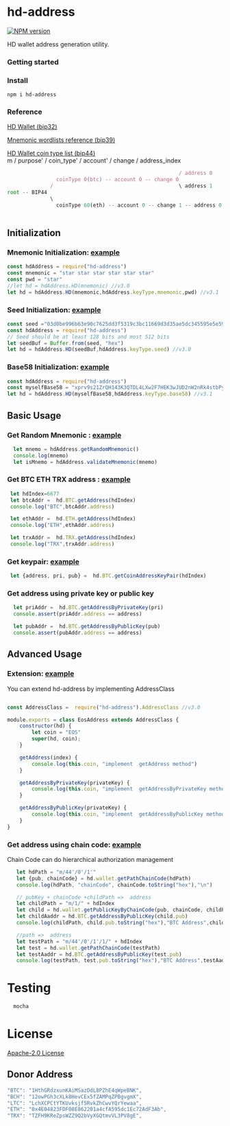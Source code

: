 # hd-address
[![NPM version](https://img.shields.io/npm/v/hd-address?style=flat-square)](https://www.npmjs.com/package/hd-address)

HD wallet address generation utility.

### Getting started
### Install
```
npm i hd-address
```
### Reference 
[HD Wallet (bip32)](https://github.com/bitcoin/bips/blob/master/bip-0032/derivation.png)

[Mnemonic wordlists reference (bip39)](https://github.com/bitcoin/bips/blob/master/bip-0039/bip-0039-wordlists.md) 

[HD Wallet coin type list (bip44)]( https://github.com/satoshilabs/slips/blob/master/slip-0044.md)  
m / purpose' / coin_type' / account' / change / address_index
```js
                                                        / address 0
                coinType 0(btc) -- account 0 -- change 0  
              /                                         \ address 1
root -- BIP44 
              \
                coinType 60(eth) -- account 0 -- change 1 -- address 0
                          
```
 
## Initialization
### Mnemonic Initialization: [example](./example/mnemonic.js) 
```javascript
const hdAddress = require("hd-address")  
const mnemonic = "star star star star star star"
const pwd = "star" 
//let hd = hdAddress.HD(mnemonic) //v3.0
let hd = hdAddress.HD(mnemonic,hdAddress.keyType.mnemonic,pwd) //v3.1
```

### Seed Initialization: [example](./example/seed.js) 

```javascript
const seed ="03d0be996b63e90c7625dd3f5319c3bc11669d3d35ae5dc345595e5e59be74084f"
const hdAddress = require("hd-address")
// Seed should be at least 128 bits and most 512 bits
let seedBuf = Buffer.from(seed, "hex")
let hd = hdAddress.HD(seedBuf,hdAddress.keyType.seed) //v3.0
```

### Base58 Initialization: [example](./example/base58.js) 

```javascript
const hdAddress = require("hd-address")  
const myselfBase58 = "xprv9s21ZrQH143K3QTDL4LXw2F7HEK3wJUD2nW2nRk4stbPy6cq3jPPqjiChkVvvNKmPGJxWUtg6LnF5kejMRNNU3TGtRBeJgk33yuGBxrMPHi"
let hd = hdAddress.HD(myselfBase58,hdAddress.keyType.base58) //v3.1
```

## Basic Usage

### **Get Random Mnemonic :** [example](./example/mnemonic.js) 
```javascript
  let mnemo = hdAddress.getRandomMnemonic() 
  console.log(mnemo)
  let isMnemo = hdAddress.validateMnemonic(mnemo) 
```

### **Get BTC ETH TRX address :** [example](./example/mnemonic.js) 
```javascript
 let hdIndex=6677
 let btcAddr =  hd.BTC.getAddress(hdIndex)
 console.log("BTC",btcAddr.address)

 let ethAddr =  hd.ETH.getAddress(hdIndex)
 console.log("ETH",ethAddr.address)

 let trxAddr =  hd.TRX.getAddress(hdIndex)
 console.log("TRX",trxAddr.address)
```

### **Get keypair:** [example](./test/index.getkeypair.test.js)
```js
 let {address, pri, pub} =  hd.BTC.getCoinAddressKeyPair(hdIndex)
```
### **Get address using private key or public key**
```js
  let priAddr =  hd.BTC.getAddressByPrivateKey(pri)
  console.assert(priAddr.address == address)

  let pubAddr =  hd.BTC.getAddressByPublicKey(pub)
  console.assert(pubAddr.address == address)
```

## Advanced Usage
### **Extension:** [example](./example/extension/index.js)
You can extend hd-address by implementing AddressClass
```javascript

const AddressClass =  require("hd-address").AddressClass //v3.0

module.exports = class EosAddress extends AddressClass {
    constructor(hd) {
        let coin = "EOS"
        super(hd, coin);
    }

    getAddress(index) {
        console.log(this.coin, "implement  getAddress method")
    }

    getAddressByPrivateKey(privateKey) {
        console.log(this.coin, "implement  getAddressByPrivateKey method")
    }

    getAddressByPublicKey(privateKey) {
        console.log(this.coin, "implement  getAddressByPublicKey method")
    }
}
```
### **Get address using chain code:** [example](./example/chaincode.js)
Chain Code can do hierarchical authorization management
```js
   let hdPath = "m/44'/0'/1'"
   let {pub, chainCode} = hd.wallet.getPathChainCode(hdPath)
   console.log(hdPath, "chainCode", chainCode.toString("hex"),"\n")

   // pubKey + chainCode +childPath =>  address
   let childPath = "m/1/" + hdIndex
   let child = hd.wallet.getPublicKeyByChainCode(pub, chainCode, childPath)
   let childAaddr = hd.BTC.getAddressByPublicKey(child.pub)
   console.log(childPath, child.pub.toString("hex"),"BTC Address",childAaddr.address)

   //path =>  address
   let testPath = "m/44'/0'/1'/1/" + hdIndex
   let test = hd.wallet.getPathChainCode(testPath)
   let testAaddr = hd.BTC.getAddressByPublicKey(test.pub)
   console.log(testPath, test.pub.toString("hex"),"BTC Address",testAaddr.address)
```
# Testing

```js
  mocha 
```

# License

[Apache-2.0 License](./LICENSE)

## Donor Address
```js
"BTC": "1HthGRdzxunKAiMSazDdL8PZhE4qWpeBNK", 
"BCH": "12owPGh3cXLk8HevCEx5fZAMPqZPBgvgmX",
"LTC": "LchXCPCtYTKUvksjf5RvkZhCwvYQrYewaa",
"ETH": "0x4E04823FDF08E862201a4cfA595dc1Ec72AdF3Ab",
"TRX": "TZFH9KReZpsWZZ9Q2bVyXGQtmvVL3PV8gE",
```
